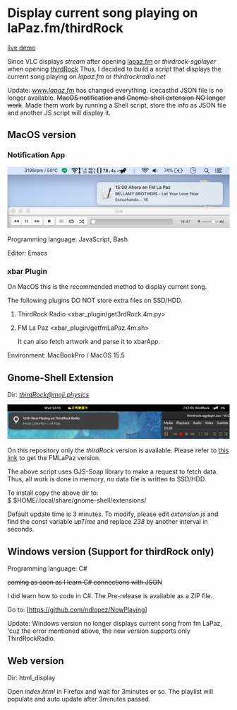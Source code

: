 # Display current song playing on laPaz.fm/thirdRock

[live demo](https://ndlopez.github.io/fmLaPazNow/)

Since VLC displays *stream* after opening [lapaz.fm](https://stream.consultoradas.com/8042/stream) or *thirdrock-sgplayer* when opening [thirdRock](https://rfcmedia3.streamguys1.com/thirdrock-sgplayer.aac) Thus, I decided to build a script that displays the current song playing on *lapaz.fm* or *thirdrockradio.net*

Update: *www.lapaz.fm* has changed everything. icecasthd JSON file is no longer available. ~~MacOS notification and Gnome-shell extension NO longer work~~. Made them work by running a Shell script, store the info as JSON file and another JS script will display it.

## MacOS version
### Notification App

![Notification](assets/now_fmLaPaz.png)

Programming language: JavaScript, Bash

Editor: Emacs

### xbar Plugin
On MacOS this is the recommended method to display current song.

The following plugins DO NOT store extra files on SSD/HDD.

1. ThirdRock Radio <xbar\_plugin/get3rdRock.4m.py>

2. FM La Paz <xbar\_plugin/getfmLaPaz.4m.sh>

   It can also fetch artwork and parse it to xbarApp.
   
Environment: MacBookPro / MacOS 15.5

## Gnome-Shell Extension
Dir: *thirdRock@moji.physics*<br>

![Preview](assets/3rdRock_20220914_1201.png)

On this repository only the *thirdRock* version is available. Please refer to [this link](https://github.com/ndlopez/NowOnFMLaPaz) to get the FMLaPaz version.

The above script uses GJS-Soap library to make a request to fetch data. Thus, all work is done in memory, no data file is written to SSD/HDD.

To install copy the above dir to:<br>
   $ $HOME/.local/share/gnome-shell/extensions/

Default update time is 3 minutes. To modify, please edit *extension.js* and find the const variable *upTime* and replace *238* by another interval in seconds.

## Windows version (Support for thirdRock only)
Programming language: C#

~~coming as soon as I learn C# connections with JSON~~

I did learn how to code in C#. The Pre-release is available as a ZIP file.

Go to: [https://github.com/ndlopez/NowPlaying]

Update: Windows version no longer displays current song from fm LaPaz, 'cuz the error mentioned above, the new version supports only ThirdRockRadio.

## Web version
Dir: html_display

Open *index.html* in Firefox and wait for 3minutes or so. The playlist will populate and auto update after 3minutes passed. 

